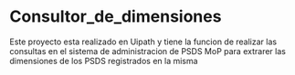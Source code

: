 # Consultor_de_dimensiones
Este proyecto esta realizado en Uipath y tiene la funcion de realizar las consultas en el sistema de administracion de PSDS MoP para extrarer las dimensiones de los PSDS registrados en la misma

